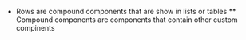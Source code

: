 * Rows are compound components that are show in lists or tables
** Compound components are components that contain other custom compinents